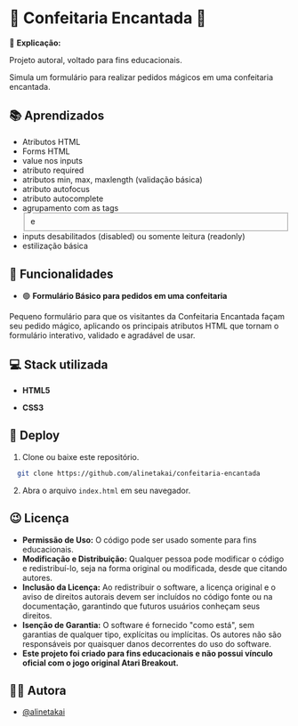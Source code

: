 
# 🍰 Confeitaria Encantada 🧁

📌 **Explicação:**

Projeto autoral, voltado para fins educacionais.

Simula um formulário para realizar pedidos mágicos em uma confeitaria encantada.
## 📚 Aprendizados

- Atributos HTML
- Forms HTML
- value nos inputs
- atributo required
- atributos min, max, maxlength (validação básica)
- atributo autofocus
- atributo autocomplete
- agrupamento com as tags <fieldset> e <legend>
- inputs desabilitados (disabled) ou somente leitura (readonly)
- estilização básica
## 🚨 Funcionalidades

- 🟢 **Formulário Básico para pedidos em uma confeitaria**  

Pequeno formulário para que os visitantes da Confeitaria Encantada façam seu pedido mágico, aplicando os principais atributos HTML que tornam o formulário interativo, validado e agradável de usar.




##  💻 Stack utilizada

- **HTML5**

- **CSS3**


##  🚀 Deploy

1. Clone ou baixe este repositório.

```bash
  git clone https://github.com/alinetakai/confeitaria-encantada
```
2. Abra o arquivo `index.html` em seu navegador.



## 😉 Licença

- **Permissão de Uso:** O código pode ser usado somente para fins educacionais.
- **Modificação e Distribuição:** Qualquer pessoa pode modificar o código e redistribuí-lo, seja na forma original ou modificada, desde que citando autores.
- **Inclusão da Licença:** Ao redistribuir o software, a licença original e o aviso de direitos autorais devem ser incluídos no código fonte ou na documentação, garantindo que futuros usuários conheçam seus direitos.
- **Isenção de Garantia:** O software é fornecido "como está", sem garantias de qualquer tipo, explícitas ou implícitas. Os autores não são responsáveis por quaisquer danos decorrentes do uso do software.
- **Este projeto foi criado para fins educacionais e não possui vínculo oficial com o jogo original Atari Breakout.**


## 👩‍💻 Autora

- [@alinetakai](https://github.com/alinetakai)

